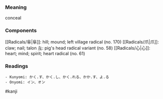 ### Meaning

conceal

### Components

[[Radicals/阜|阜]]: hill; mound; left village radical (no. 170) [[Radicals/爪|爪]]: claw; nail; talon 彑: pig's head radical variant (no. 58) [[Radicals/心|心]]: heart; mind; spirit; heart radical (no. 61)

### Readings

```
- Kunyomi: かく.す、かく.し、かく.れる、かか.す、よ.る
- Onyomi: イン、オン
```

#kanji